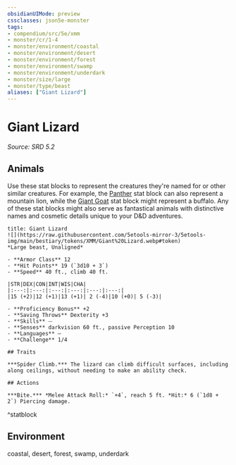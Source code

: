 ```yaml
---
obsidianUIMode: preview
cssclasses: json5e-monster
tags:
- compendium/src/5e/xmm
- monster/cr/1-4
- monster/environment/coastal
- monster/environment/desert
- monster/environment/forest
- monster/environment/swamp
- monster/environment/underdark
- monster/size/large
- monster/type/beast
aliases: ["Giant Lizard"]
---
```

# Giant Lizard
*Source: SRD 5.2*  

## Animals

Use these stat blocks to represent the creatures they're named for or other similar creatures. For example, the [Panther](compendium/bestiary/beast/panther-xmm.md) stat block can also represent a mountain lion, while the [Giant Goat](compendium/bestiary/beast/giant-goat-xmm.md) stat block might represent a buffalo. Any of these stat blocks might also serve as fantastical animals with distinctive names and cosmetic details unique to your D&D adventures.

```ad-statblock
title: Giant Lizard
![](https://raw.githubusercontent.com/5etools-mirror-3/5etools-img/main/bestiary/tokens/XMM/Giant%20Lizard.webp#token)
*Large beast, Unaligned*

- **Armor Class** 12
- **Hit Points** 19 (`3d10 + 3`)
- **Speed** 40 ft., climb 40 ft.

|STR|DEX|CON|INT|WIS|CHA|
|:---:|:---:|:---:|:---:|:---:|:---:|
|15 (+2)|12 (+1)|13 (+1)| 2 (-4)|10 (+0)| 5 (-3)|

- **Proficiency Bonus** +2
- **Saving Throws** Dexterity +3
- **Skills** ⏤
- **Senses** darkvision 60 ft., passive Perception 10
- **Languages** —
- **Challenge** 1/4

## Traits

***Spider Climb.*** The lizard can climb difficult surfaces, including along ceilings, without needing to make an ability check.

## Actions

***Bite.*** *Melee Attack Roll:* `+4`, reach 5 ft. *Hit:* 6 (`1d8 + 2`) Piercing damage.
```
^statblock

## Environment

coastal, desert, forest, swamp, underdark